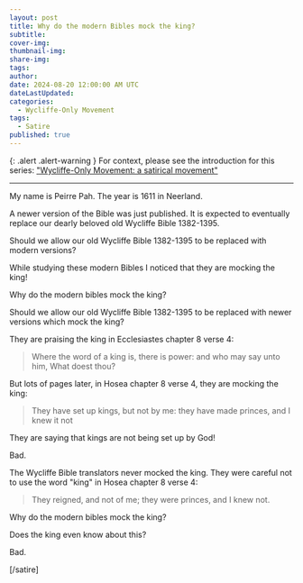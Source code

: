 ```yaml
---
layout: post
title: Why do the modern Bibles mock the king?
subtitle:
cover-img: 
thumbnail-img: 
share-img: 
tags:
author: 
date: 2024-08-20 12:00:00 AM UTC
dateLastUpdated:
categories:
  - Wycliffe-Only Movement
tags: 
  - Satire
published: true
---
```


{: .alert .alert-warning }
For context, please see the introduction for this series: ["Wycliffe-Only Movement: a satirical movement"](/wycliffe-only-satirical-movement)

---

My name is Peirre Pah. The year is 1611 in Neerland. 

A newer version of the Bible was just published. It is expected to eventually replace our dearly beloved old Wycliffe Bible 1382-1395.

Should we allow our old Wycliffe Bible 1382-1395 to be replaced with modern versions?

While studying these modern Bibles I noticed that they are mocking the king!

Why do the modern bibles mock the king?

Should we allow our old Wycliffe Bible 1382-1395 to be replaced with newer versions which mock the king?

They are praising the king in Ecclesiastes chapter 8 verse 4:

<!-- Ecclesiastes 8:4 -->

> Where the word of a king is, there is power: and who may say unto him, What doest thou?

But lots of pages later, in Hosea chapter 8 verse 4, they are mocking the king:

<!-- Hosea 8:4 -->

> They have set up kings, but not by me: they have made princes, and I knew it not

They are saying that kings are not being set up by God!

Bad.

The Wycliffe Bible translators never mocked the king. They were careful not to use the word "king" in Hosea chapter 8 verse 4:

> They reigned, and not of me; they were princes, and I knew not.

Why do the modern bibles mock the king?

Does the king even know about this?

Bad.

[/satire]
